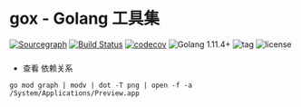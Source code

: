 # gox - Golang 工具集

[![Sourcegraph](https://sourcegraph.com/github.com/mymmsc/gox/-/badge.svg)](https://sourcegraph.com/github.com/mymmsc/gox?badge)
[![Build Status](https://api.travis-ci.com/repos/mymmsc/gox.png)](https://travis-ci.com/mymmsc/gox)
[![codecov](https://codecov.io/gh/mymmsc/gox/branch/master/graph/badge.svg)](https://codecov.io/gh/mymmsc/gox)
![Golang 1.11.4+](https://img.shields.io/badge/Golang-1.16.5+-orange.svg?style=flat)
![tag](https://img.shields.io/github/tag/mymmsc/gox.svg?style=flat)
![license](https://img.shields.io/github/license/mymmsc/gox.svg)

###

- 查看 依赖关系
```
go mod graph | modv | dot -T png | open -f -a /System/Applications/Preview.app
```